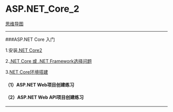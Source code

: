 # ASP.NET_Core_2

[思维导图]()

----
###ASP.NET Core 入门


1.安装[.NET Core2](https://www.microsoft.com/net/learn/get-started/windows)

2.[.NET Core 或 .NET Framework选择问题](https://docs.microsoft.com/zh-cn/dotnet/standard/choosing-core-framework-server)

3.[NET Core环境搭建](https://www.cnblogs.com/bobo-pcb/p/6512406.html)

#### （1）ASP.NET Web项目创建练习
#### （2）ASP.NET Web API项目创建练习
---


